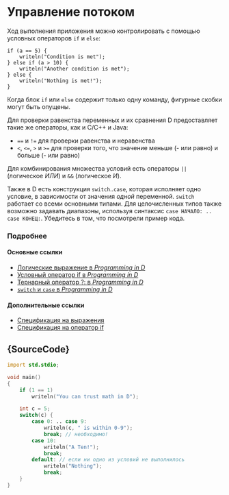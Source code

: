 # Управление потоком

Ход выполнения приложения можно контролировать с помощью условных операторов `if` и `else`:

    if (a == 5) {
        writeln("Condition is met");
    } else if (a > 10) {
        writeln("Another condition is met");
    } else {
        writeln("Nothing is met!");
    }

Когда блок `if` или `else` содержит только одну команду, фигурные скобки могут
быть опущены.

Для проверки равенства переменных и их сравнения D предоставляет такие же
операторы, как и C/C++ и Java:

* `==` и `!=` для проверки равенства и неравенства
* `<`, `<=`, `>` и `>=` для проверки того, что значение меньше (- или равно) и
больше (- или равно)

Для комбинирования множества условий есть операторы `||` (логическое *ИЛИ*) и `&&` (логическое *И*).

Также в D есть конструкция `switch`..`case`, которая исполняет одно условие, в
зависимости от значения *одной* переменной. `switch` работает со всеми основными
типами. Для целочисленных типов также возможно задавать диапазоны, используя синтаксис `case НАЧАЛО: .. case КОНЕЦ:`. Убедитесь в том, что посмотрели пример кода.

### Подробнее

#### Основные ссылки

- [Логические выражение в _Programming in D_](http://ddili.org/ders/d.en/logical_expressions.html)
- [Условный оператор if в _Programming in D_](http://ddili.org/ders/d.en/if.html)
- [Тернарный оператор ?: в _Programming in D_](http://ddili.org/ders/d.en/ternary.html)
- [`switch` и `case` в _Programming in D_](http://ddili.org/ders/d.en/switch_case.html)

#### Дополнительные ссылки

- [Спецификация на выражения](https://dlang.org/spec/expression.html)
- [Спецификация на оператор if](https://dlang.org/spec/statement.html#if-statement)

## {SourceCode}

```d
import std.stdio;

void main()
{
    if (1 == 1)
        writeln("You can trust math in D");

    int c = 5;
    switch(c) {
        case 0: .. case 9:
            writeln(c, " is within 0-9");
            break; // необходимо!
        case 10:
            writeln("A Ten!");
            break;
        default: // если ни одно из условий не выполнилось
            writeln("Nothing");
            break;
    }
}
```
